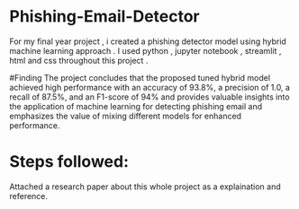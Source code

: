 # Phishing-Email-Detector

For my final year project , i created a phishing detector model using hybrid machine learning approach .
I used python , jupyter notebook , streamlit , html and css throughout this project . 

#Finding
The project concludes that the proposed tuned hybrid model achieved high performance with an accuracy of 93.8%, a precision of 1.0, a recall of 
87.5%, and an F1-score of 94% and provides valuable insights into the application of
machine learning for detecting phishing email and emphasizes the value of mixing different 
models for enhanced performance.

# Steps followed:
Attached a research paper about this whole project as a explaination and reference.
